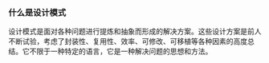 ### 什么是设计模式
设计模式是面对各种问题进行提炼和抽象而形成的解决方案。这些设计方案是前人不断试验，考虑了封装性、复用性、效率、可修改、可移植等各种因素的高度总结。它不限于一种特定的语言，它是一种解决问题的思想和方法。
